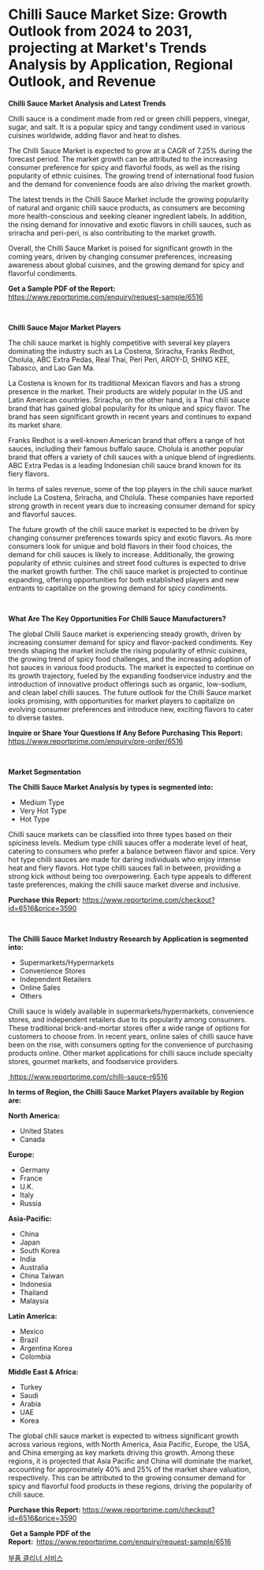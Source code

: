 <p><h1>Chilli Sauce Market Size: Growth Outlook from 2024 to 2031, projecting at Market's Trends Analysis by Application, Regional Outlook, and Revenue</h1></p><p><strong>Chilli Sauce Market Analysis and Latest Trends</strong></p>
<p><p>Chilli sauce is a condiment made from red or green chilli peppers, vinegar, sugar, and salt. It is a popular spicy and tangy condiment used in various cuisines worldwide, adding flavor and heat to dishes.</p><p>The Chilli Sauce Market is expected to grow at a CAGR of 7.25% during the forecast period. The market growth can be attributed to the increasing consumer preference for spicy and flavorful foods, as well as the rising popularity of ethnic cuisines. The growing trend of international food fusion and the demand for convenience foods are also driving the market growth.</p><p>The latest trends in the Chilli Sauce Market include the growing popularity of natural and organic chilli sauce products, as consumers are becoming more health-conscious and seeking cleaner ingredient labels. In addition, the rising demand for innovative and exotic flavors in chilli sauces, such as sriracha and peri-peri, is also contributing to the market growth.</p><p>Overall, the Chilli Sauce Market is poised for significant growth in the coming years, driven by changing consumer preferences, increasing awareness about global cuisines, and the growing demand for spicy and flavorful condiments.</p></p>
<p><strong>Get a Sample PDF of the Report:&nbsp;</strong> <a href="https://www.reportprime.com/enquiry/request-sample/6516">https://www.reportprime.com/enquiry/request-sample/6516</a></p>
<p>&nbsp;</p>
<p><strong>Chilli Sauce Major Market Players</strong></p>
<p><p>The chili sauce market is highly competitive with several key players dominating the industry such as La Costena, Sriracha, Franks Redhot, Cholula, ABC Extra Pedas, Real Thai, Peri Peri, AROY-D, SHING KEE, Tabasco, and Lao Gan Ma.</p><p>La Costena is known for its traditional Mexican flavors and has a strong presence in the market. Their products are widely popular in the US and Latin American countries. Sriracha, on the other hand, is a Thai chili sauce brand that has gained global popularity for its unique and spicy flavor. The brand has seen significant growth in recent years and continues to expand its market share.</p><p>Franks Redhot is a well-known American brand that offers a range of hot sauces, including their famous buffalo sauce. Cholula is another popular brand that offers a variety of chili sauces with a unique blend of ingredients. ABC Extra Pedas is a leading Indonesian chili sauce brand known for its fiery flavors.</p><p>In terms of sales revenue, some of the top players in the chili sauce market include La Costena, Sriracha, and Cholula. These companies have reported strong growth in recent years due to increasing consumer demand for spicy and flavorful sauces.</p><p>The future growth of the chili sauce market is expected to be driven by changing consumer preferences towards spicy and exotic flavors. As more consumers look for unique and bold flavors in their food choices, the demand for chili sauces is likely to increase. Additionally, the growing popularity of ethnic cuisines and street food cultures is expected to drive the market growth further. The chili sauce market is projected to continue expanding, offering opportunities for both established players and new entrants to capitalize on the growing demand for spicy condiments.</p></p>
<p>&nbsp;</p>
<p><strong>What Are The Key Opportunities For Chilli Sauce Manufacturers?</strong></p>
<p><p>The global Chilli Sauce market is experiencing steady growth, driven by increasing consumer demand for spicy and flavor-packed condiments. Key trends shaping the market include the rising popularity of ethnic cuisines, the growing trend of spicy food challenges, and the increasing adoption of hot sauces in various food products. The market is expected to continue on its growth trajectory, fueled by the expanding foodservice industry and the introduction of innovative product offerings such as organic, low-sodium, and clean label chilli sauces. The future outlook for the Chilli Sauce market looks promising, with opportunities for market players to capitalize on evolving consumer preferences and introduce new, exciting flavors to cater to diverse tastes.</p></p>
<p><strong>Inquire or Share Your Questions If Any Before Purchasing This Report:</strong> <a href="https://www.reportprime.com/enquiry/pre-order/6516">https://www.reportprime.com/enquiry/pre-order/6516</a></p>
<p>&nbsp;</p>
<p><strong>Market Segmentation</strong></p>
<p><strong>The Chilli Sauce Market Analysis by types is segmented into:</strong></p>
<p><ul><li>Medium Type</li><li>Very Hot Type</li><li>Hot Type</li></ul></p>
<p><p>Chilli sauce markets can be classified into three types based on their spiciness levels.  Medium type chilli sauces offer a moderate level of heat, catering to consumers who prefer a balance between flavor and spice. Very hot type chilli sauces are made for daring individuals who enjoy intense heat and fiery flavors. Hot type chilli sauces fall in between, providing a strong kick without being too overpowering. Each type appeals to different taste preferences, making the chilli sauce market diverse and inclusive.</p></p>
<p><strong>Purchase this Report:&nbsp;</strong><a href="https://www.reportprime.com/checkout?id=6516&price=3590">https://www.reportprime.com/checkout?id=6516&price=3590</a></p>
<p>&nbsp;</p>
<p><strong>The Chilli Sauce Market Industry Research by Application is segmented into:</strong></p>
<p><ul><li>Supermarkets/Hypermarkets</li><li>Convenience Stores</li><li>Independent Retailers</li><li>Online Sales</li><li>Others</li></ul></p>
<p><p>Chilli sauce is widely available in supermarkets/hypermarkets, convenience stores, and independent retailers due to its popularity among consumers. These traditional brick-and-mortar stores offer a wide range of options for customers to choose from. In recent years, online sales of chilli sauce have been on the rise, with consumers opting for the convenience of purchasing products online. Other market applications for chilli sauce include specialty stores, gourmet markets, and foodservice providers.</p></p>
<p><a href="https://www.reportprime.com/chilli-sauce-r6516">&nbsp;https://www.reportprime.com/chilli-sauce-r6516</a></p>
<p><strong>In terms of Region, the Chilli Sauce Market Players available by Region are:</strong></p>
<p>
    <p> <strong> North America: </strong>
        <ul>
            <li>United States</li>
            <li>Canada</li>
        </ul>
        </p> 
    <p> <strong> Europe: </strong>
        <ul>
            <li>Germany</li>
            <li>France</li>
            <li>U.K.</li>
            <li>Italy</li>
            <li>Russia</li>
        </ul>
        </p> 
    <p> <strong> Asia-Pacific: </strong>
        <ul>
            <li>China</li>
            <li>Japan</li>
            <li>South Korea</li>
            <li>India</li>
            <li>Australia</li>
            <li>China Taiwan</li>
            <li>Indonesia</li>
            <li>Thailand</li>
            <li>Malaysia</li>
        </ul>
        </p> 
    <p> <strong> Latin America: </strong>
        <ul>
            <li>Mexico</li>
            <li>Brazil</li>
            <li>Argentina Korea</li>
            <li>Colombia</li>
        </ul>
        </p> 
    <p> <strong> Middle East & Africa: </strong>
        <ul>
            <li>Turkey</li>
            <li>Saudi</li>
            <li>Arabia</li>
            <li>UAE</li>
            <li>Korea</li>
        </ul>
    </p>
    </p>
<p><p>The global chili sauce market is expected to witness significant growth across various regions, with North America, Asia Pacific, Europe, the USA, and China emerging as key markets driving this growth. Among these regions, it is projected that Asia Pacific and China will dominate the market, accounting for approximately 40% and 25% of the market share valuation, respectively. This can be attributed to the growing consumer demand for spicy and flavorful food products in these regions, driving the popularity of chili sauce.</p></p>
<p><strong>Purchase this Report: </strong><a href="https://www.reportprime.com/checkout?id=6516&price=3590">https://www.reportprime.com/checkout?id=6516&price=3590</a></p>
<p>&nbsp;<strong>Get a Sample PDF of the Report:&nbsp;&nbsp;</strong><a href="https://www.reportprime.com/enquiry/request-sample/6516">https://www.reportprime.com/enquiry/request-sample/6516</a></p>
<p><strong></strong></p>
<p><p><a href="https://medium.com/@bennyuigleyjks/%EB%B6%80%ED%92%88-%EC%84%B8%EC%B2%99%EA%B8%B0-%EC%84%9C%EB%B9%84%EC%8A%A4-%EC%8B%9C%EC%9E%A5-%EC%9C%A0%ED%98%95-%EC%9D%91%EC%9A%A9-%EB%B0%8F-%EC%A7%80%EB%A6%AC%EC%97%90-%EB%94%B0%EB%A5%B8-%ED%8F%AC%EA%B4%84%EC%A0%81-%ED%8F%89%EA%B0%80-6b7824133395">부품 클리너 서비스</a></p></p>
